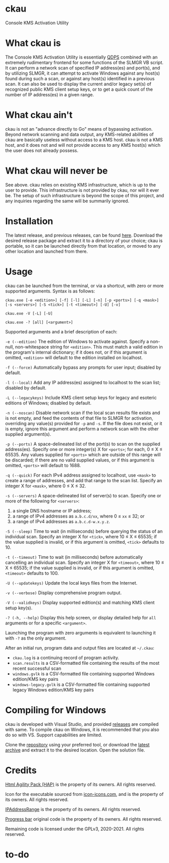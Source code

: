 # ckau
Console KMS Activation Utility

# What ckau is
The Console KMS Activation Utility is essentially [QDPS](https://github.com/zzragnar0kzz/qdps) combined with an extremely rudimentary frontend for some functions of the SLMGR VB script. It can perform a network scan of specified IP address(es) and port(s), and by utilizing SLMGR, it can attempt to activate Windows against any host(s) found during such a scan, or against any host(s) identified in a previous scan. It can also be used to display the current and/or legacy set(s) of recognized public KMS client setup keys, or to get a quick count of the number of IP address(es) in a given range.

# What ckau ain't
ckau is not an "advance directly to Go" means of bypassing activation. Beyond network scanning and data output, any KMS-related abilities of ckau are basically useless without access to a KMS host. ckau is not a KMS host, and it does not and will not provide access to any KMS host(s) which the user does not already possess.

# What ckau will never be
See above. ckau relies on existing KMS infrastructure, which is up to the user to provide. This infrastructure is not provided by ckau, nor will it ever be. The setup of such infrastructure is beyond the scope of this project, and any inquiries regarding the same will be summarily ignored.

# Installation
The latest release, and previous releases, can be found [here](https://github.com/zzragnar0kzz/ckau/releases). Download the desired release package and extract it to a directory of your choice; ckau is portable, so it can be launched directly from that location, or moved to any other location and launched from there.

# Usage
ckau can be launched from the terminal, or via a shortcut, with zero or more supported arguments. Syntax is as follows:

`ckau.exe [-e <edition>] [-f] [-l] [-L] [-n] [-p <ports>] [-q <mask>] [-s <servers>] [-S <tick>] [-t <timeout>] [-U] [-v]`

`ckau.exe -V [-L] [-U]`

`ckau.exe -? [all] [<argument>]`

Supported arguments and a brief description of each:

`-e (--edition)` The edition of Windows to activate against. Specify a non-null, non-whitespace string for `<edition>`. This must match a valid edition in the program's internal dictionary; if it does not, or if this argument is omitted, `<edition>` will default to the edition installed on localhost.

`-f (--force)` Automatically bypass any prompts for user input; disabled by default.

`-l (--local)` Add any IP address(es) assigned to localhost to the scan list; disabled by default.

`-L (--legacykeys)` Include KMS client setup keys for legacy and esoteric editions of Windows; disabled by default.

`-n (--noscan)` Disable network scan if the local scan results file exists and is not empty, and feed the contents of that file to SLMGR for activation, overriding any value(s) provided for `-p` and `-s`. If the file does not exist, or it is empty, ignore this argument and perform a network scan with the other supplied argument(s).

`-p (--ports)` A space-delineated list of the port(s) to scan on the supplied address(es). Specify one or more integer(s) X for `<ports>`; for each, 0 ≤ X ≤ 65535. Any  values supplied for `<ports>` which are outside of this range will be discarded; if there are no valid supplied values, or if this argument is omitted, `<ports>` will default to 1688.

`-q (--quick)` For each IPv4 address assigned to localhost, use `<mask>` to create a range of addresses, and add that range to the scan list. Specify an integer X for `<mask>`, where 0 ≤ X ≤ 32.

`-s (--servers)` A space-delineated list of server(s) to scan. Specify one or more of the following for `<servers>`:
1. a single DNS hostname or IP address;
2. a range of IPv4 addresses as `a.b.c.d/xx`, where 0 ≤ `xx` ≤ 32; or
3. a range of IPv4 addresses as `a.b.c.d-w.x.y.z`.

`-S (--sleep)` Time to wait (in milliseconds) before querying the status of an individual scan. Specify an integer X for `<tick>`, where 10 ≤ X ≤ 65535; if the value supplied is invalid, or if this argument is omitted, `<tick>` defaults to 10.

`-t (--timeout)` Time to wait (in milliseconds) before automatically cancelling an individual scan. Specify an integer X for `<timeout>`, where 10 ≤ X ≤ 65535; if the value supplied is invalid, or if this argument is omitted, `<timeout>` defaults to 100.

`-U (--updatekeys)` Update the local keys files from the Internet.

`-v (--verbose)` Display comprehensive program output.

`-V (--validkeys)` Display supported edition(s) and matching KMS client setup key(s).

`-? (-h, --help)` Display this help screen, or display detailed help for `all` arguments or for a specific `<argument>`.

Launching the program with zero arguments is equivalent to launching it with `-?` as the only argument.

After an initial run, program data and output files are located at `~/.ckau`:
- `ckau.log` is a continuing record of program activity.
- `scan.results` is a CSV-formatted file containing the results of the most recent successful scan
- `windows.gvlk` is a CSV-formatted file containing supported Windows edition/KMS key pairs
- `windows-legacy.gvlk` is a CSV-formatted file containing supported legacy Windows edition/KMS key pairs


# Compiling for Windows
ckau is developed with Visual Studio, and provided [releases](https://github.com/zzragnar0kzz/ckau/releases) are compiled with same. To compile ckau on Windows, it is recommended that you also do so with VS. Support capabilities are limited.

Clone the [repository](https://github.com/zzragnar0kzz/ckau.git) using your preferred tool, or download the [latest archive](https://github.com/zzragnar0kzz/ckau/archive/main.zip) and extract it to the desired location. Open the solution file.


# Credits
[Html Agility Pack (HAP)](https://html-agility-pack.net/) is the property of its owners. All rights reserved.

Icon for the executable sourced from [icon-icons.com](https://icon-icons.com/icon/cow-face/98730), and is the property of its owners. All rights reserved.

[IPAddressRange](https://github.com/jsakamoto/ipaddressrange) is the property of its owners. All rights reserved.

[Progress bar](https://gist.github.com/DanielSWolf/0ab6a96899cc5377bf54) original code is the property of its owners. All rights reserved.

Remaining code is licensed under the GPLv3, 2020-2021. All rights reserved.


# to-do

